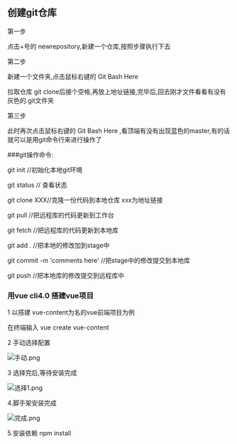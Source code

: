 ## 创建git仓库

第一步

点击+号的 newrepository,新建一个仓库,按照步骤执行下去



第二步

新建一个文件夹,点击鼠标右键的 Git Bash Here

拉取仓库 git clone后接个空格,再放上地址链接,完毕后,回去刚才文件看看有没有灰色的.git文件夹



第三步

此时再次点击鼠标右键的 Git Bash Here ,看顶端有没有出现蓝色的master,有的话就可以是用git命令行来进行操作了



###git操作命令:

git init //初始化本地git环境

git status //  查看状态

git clone XXX//克隆一份代码到本地仓库  xxx为地址链接

git pull //把远程库的代码更新到工作台

git fetch //把远程库的代码更新到本地库

git add . //把本地的修改加到stage中

git commit -m 'comments here' //把stage中的修改提交到本地库

git push //把本地库的修改提交到远程库中



### 用vue cli4.0 搭建vue项目

1 以搭建 vue-content为名的vue前端项目为例

在终端输入 vue create vue-content

2 手动选择配置

![手动.png](C:/Users/Administrator/Desktop/截图/新建文件夹/手动.png)

3 选择完后,等待安装完成

![选择1.png](C:/Users/Administrator/Desktop/截图/新建文件夹/选择1.png)

4.脚手架安装完成

![完成.png](C:/Users/Administrator/Desktop/截图/新建文件夹/完成.png)



5.安装依赖 npm install

